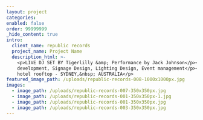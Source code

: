 ```yaml
---
layout: project
categories:
enabled: false
order: 99999999
_hide_content: true
intro:
  client_name: republic records
  project_name: Project Name
  description_html: >-
    <p>LIVE DJ SET BY Tigerlilly &amp; Performance by Jack Johnson</p><p>concept
    development, Signage Design, Lighting Design, Event management</p><p>primus
    hotel rooftop - SYDNEY,&nbsp; AUSTRALIA</p>
featured_image_path: /uploads/republic-records-008-1000x1000px.jpg
images:
  - image_path: /uploads/republic-records-007-350x350px.jpg
  - image_path: /uploads/republic-records-001-350x350px-1.jpg
  - image_path: /uploads/republic-records-001-350x350px.jpg
  - image_path: /uploads/republic-records-003-350x350px.jpg
---
```

